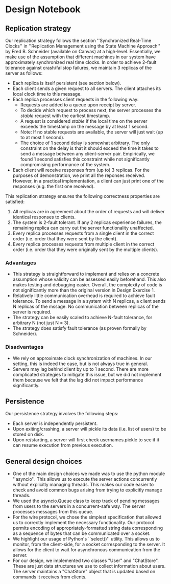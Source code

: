 # Design Notebook

## Replication strategy

Our replication strategy follows the section ''Synchronized Real-Time Clocks'' in ''Replication Management using the State Machine Approach'' by Fred B. Schneider (available on Canvas) at a high-level. Essentially, we make use of the assumption that different machines in our system have approximately synchronized real time clocks. In order to achieve 2-fault tolerance against crash/failstop failures, we maintain 3 replicas of the server as follows:

- Each replica is itself persistent (see section below).
- Each client sends a given request to all servers. The client attaches its local clock time to this message.
- Each replica processes client requests in the following way:
    - Requests are added to a queue upon receipt by server.
    - To decide which request to process next, the server processes the *stable* request with the earliest timestamp.
    - A request is considered *stable* if the local time on the server exceeds the timestamp on the message by at least 1 second. 
    - Note: If no stable requests are available, the server will just wait (up to at most 1 second).
    - The choice of 1 second delay is somewhat arbitrary. The only constraint on the delay is that it should exceed the time it takes to send a message between any client-server pair. Empirically, we found 1 second satisfies this constraint while not significantly compromising performance of the system.
- Each client will receive responses from (up to) 3 replicas. For the purposes of demonstration, we print all the reponses received. However, in a practical implementation, a client can just print one of the responses (e.g. the first one received).

This replication strategy ensures the following correctness properties are satisfied:
1. All replicas are in agreement about the order of requests and will deliver identical responses to clients.
2. The system is 2-fault tolerant. If any 2 replicas experience failures, the remaining replica can carry out the server functionality unaffected.
3. Every replica processes requests from a single client in the correct order (i.e. order that they were sent by the client).
4. Every replica processes requests from multiple client in the correct order (i.e. order that they were originally sent by the multiple clients).

### Advantages

- This strategy is straightforward to implement and relies on a concrete assumption whose validity can be assessed easily beforehand. This also makes testing and debugging easier. Overall, the complexity of code is not significantly more than the original version in Design Exercise 1.
- Relatively little communication overhead is required to achieve fault tolerance. To send a message in a system with N replicas, a client sends N replicas of the mssage. No communication between replicas of the server is required.
- The strategy can be easily scaled to achieve N-fault tolerance, for arbitrary N (not just N = 3).
- The strategy does satisfy fault tolerance (as proven formally by Schneider).

### Disadvantages

- We rely on approximate clock synchronization of machines. In our setting, this is indeed the case, but is not always true in general.
- Servers may lag behind client by up to 1 second. There are more complicated strategies to mitigate this issue, but we did not implement them because we felt that the lag did not impact performance significantly.

## Persistence

Our persistence strategy involves the following steps:
- Each server is independently persistent.
- Upon exiting/crashing, a server will pickle its data (i.e. list of users) to be stored on disk.
- Upon re/starting, a server will first check usernames.pickle to see if it can resume execution from previous execution.

## General design choices

- One of the main design choices we made was to use the python module ''asyncio''. This allows us to execute the server actions concurrently without explicitly managing threads. This makes our code easier to check and avoid common bugs arising from trying to explicitly manage threads.
- We used the asyncio.Queue class to keep track of pending messages from users to the servers in a concurrent-safe way. The server processes messages from this queue.
- For the wire protocol, we chose the simplest specification that allowed us to correctly implement the necessary functionality. Our protocol permits encoding of appropriately-formatted string data corresponding as a sequence of bytes that can be communicated over a socket.
- We highlight our usage of Python's ``select()'' utility. This allows us to monitor, from the client-side, for a socket corresponding to the server. It allows for the client to wait for asynchronous communication from the server.
- For our design, we implemented two classes "User" and "ChatStore". These are just data structures we use to collect information about users. The server maintains a "ChatStore" object that is updated based on commands it receives from clients.

